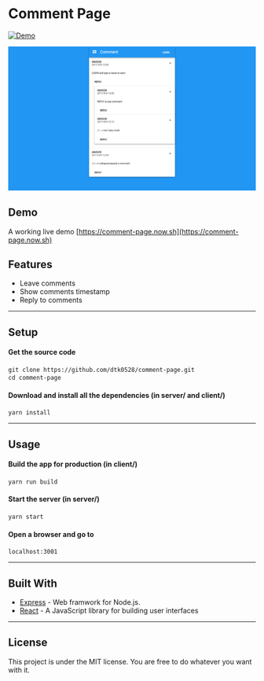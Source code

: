 Comment Page
=========
[![Demo](https://camo.githubusercontent.com/d57a88a378dd7ed232931397d903da874daa7809/68747470733a2f2f696d672e736869656c64732e696f2f62616467652f64656d6f2d6f6e6c696e652d677265656e2e737667)](https://comment-page.now.sh)  
  
![UI](public/img/ui.png)

## Demo

A working live demo [https://comment-page.now.sh](https://comment-page.now.sh)

## Features

* Leave comments
* Show comments timestamp
* Reply to comments

---

## Setup

#### Get the source code  

	git clone https://github.com/dtk0528/comment-page.git
	cd comment-page
	
#### Download and install all the dependencies (in server/ and client/)

	yarn install
  
---
	
## Usage

#### Build the app for production (in client/)

	yarn run build

#### Start the server (in server/)

	yarn start

#### Open a browser and go to

	localhost:3001

---

## Built With

* [Express](http://expressjs.com/) - Web framwork for Node.js.
* [React](https://facebook.github.io/react/) - A JavaScript library for building user interfaces

---

## License

This project is under the MIT license. You are free to do whatever you want with it.
